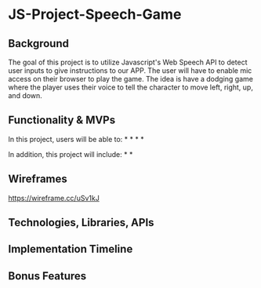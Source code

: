 # JS-Project-Speech-Game

## Background
The goal of this project is to utilize Javascript's Web Speech API to detect user inputs to give instructions to our APP. The user will have to enable mic access on their browser to play the game. The idea is have a dodging game where the player uses their voice to tell the character to move left, right, up, and down. 

## Functionality & MVPs
In this project, users will be able to:
*
*
*
*

In addition, this project will include:
*
*

## Wireframes

https://wireframe.cc/uSv1kJ


## Technologies, Libraries, APIs




## Implementation Timeline



## Bonus Features
